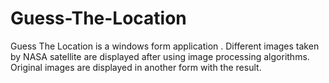 Guess-The-Location
==================

Guess The Location is a windows form application . Different images taken by NASA satellite are displayed after using image processing algorithms. Original images are displayed in another form with the result. 
